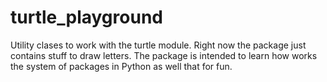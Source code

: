 # turtle_playground

Utility clases to work with the turtle module. Right now the package just contains stuff to draw letters.
The package is intended to learn how works the system of packages in Python as well that for fun. 

